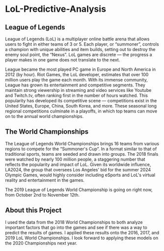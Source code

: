 # LoL-Predictive-Analysis

## League of Legends

League of Legends (LoL) is a multiplayer online battle arena that allows users to fight in either teams of 3 or 5. Each player, or “summoner”, controls a champion with unique abilities and item builds, setting out to destroy the enemy soul point, the “Nexus”. LoL games are discrete — the progress a player makes in one game does not translate to the next.

League became the most played PC game in Europe and North America in 2012 (by hour). Riot Games, the LoL developer, estimates that over 100 million users play the game each month. With its immense community, League has grown its entertainment and competitive segments. They maintain strong viewership in streaming and video services like Youtube and Twitch.tv, often ranking first in the number of hours watched. This popularity has developed its competitive scene — competitions exist in the United States, Europe, China, South Korea, and more. These seasonal long regional competitions culminate in a playoffs, in which top teams can move on to the annual world championships.

## The World Championships

The League of Legends World Championships brings 16 teams from various regions to compete for the “Summoner's Cup”. In a format similar to that of traditional sports, teams are seeded and drawn into groups. The 2018 finals were watched by nearly 100 million people, a staggering number that reflects the popularity and impact of LoL. Given its worldwide influence, LA2024, the group that oversees Los Angeles' bid for the summer 2024 Olympic Games, would highly consider including eSports and LoL's virtual reality and entertainment in the games.

The 2019 League of Legends World Championship is going on right now, from October 2nd to November 12th.

## About this Project

I used the data from the 2018 World Championships to both analyze important factors that go into the games and see if there was a way to predict the results of games. I applied these results onto the 2016, 2017, and 2019 LoL World Championships. I look forward to applying these models on the 2020 Championships next year.

